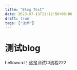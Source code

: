 ```yaml
---
title: "Blog Test"
date: 2023-07-13T11:12:50+08:00
draft: true
tags: ["技术"]
---
```

# 测试blog
helloword！这是测试CI流程222
